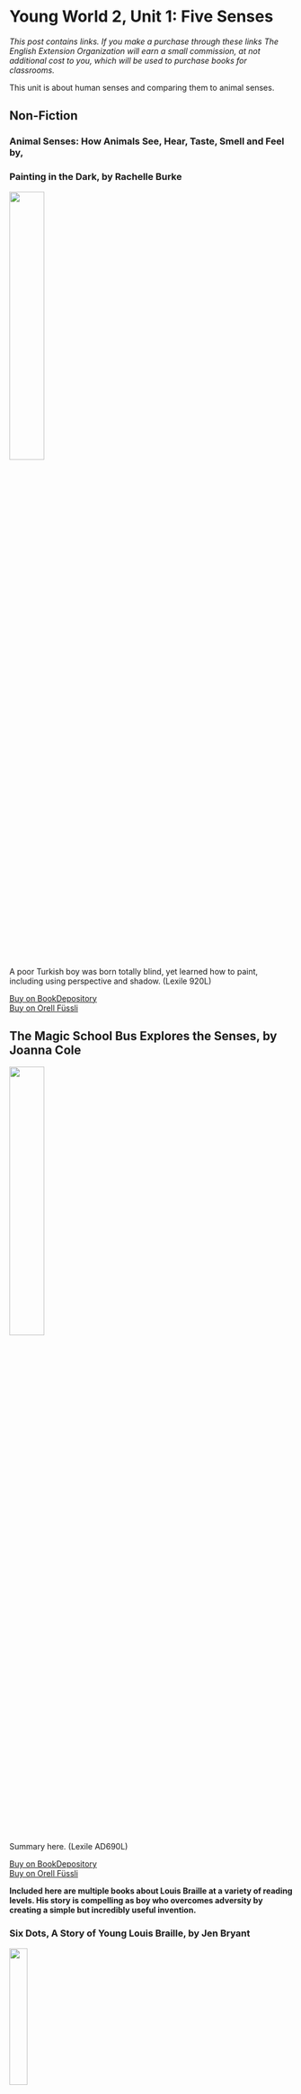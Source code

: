 # Young World 2, Unit 1: Five Senses
*This post contains links. If you make a purchase through these links The English Extension Organization will earn a small commission, at not additional cost to you, which will be used to purchase books for classrooms.*

This unit is about human senses and comparing them to animal senses.  

## Non-Fiction

### Animal Senses: How Animals See, Hear, Taste, Smell and Feel by, 

### Painting in the Dark, by Rachelle Burke

<img src="https://imgur.com/E3qFwW0.png" width="35%" />

A poor Turkish boy was born totally blind, yet learned how to paint, including using perspective and shadow.  (Lexile 920L)

<a href="https://www.bookdepository.com/Painting-Dark-Rachelle-Burk/9781943431151?ref=grid-view&qid=1665840447877&sr=1-1" rel="nofollow"> Buy on BookDepository</a>  
<a href="https://www.orellfuessli.ch/shop/home/artikeldetails/A1038137025" rel="nofollow">Buy on Orell Füssli</a>


##  The Magic School Bus Explores the Senses, by Joanna Cole 

<img src="https://i.imgur.com/kiJ2NaN.png" width="35%" />

Summary here.  (Lexile AD690L)

<a href="https://www.bookdepository.com/Magic-School-Bus-Explores-Senses-Joanna-Cole/9780590446983?ref=grid-view&qid=1673873471036&sr=1-1" rel="nofollow"> Buy on BookDepository</a>  
<a href="https://www.orellfuessli.ch/shop/home/suggestartikel/A1002436648?sq=The%20Magic%20School%20Bus%20Explores%20the%20Senses&stype=productName" rel="nofollow">Buy on Orell Füssli</a>

**Included here are multiple books about Louis Braille at a variety of reading levels.  His story is compelling as boy who overcomes adversity by creating a simple but incredibly useful invention.**  
### Six Dots, A Story of Young Louis Braille, by Jen Bryant

<img src="https://imgur.com/NJxodvq.png" width="25%" />

The story of the life of Louis Braille and how he lost his eye sight and how his frustration at being unable to read ultimately motivated him to develop a raised alphabet. Suitable for reluctant readers. (Lexile 590L)

<a href="https://www.bookdepository.com/Six-Dots-Story-Young-Louis-Braille-Jen-Bryant/9780449813379?ref=grid-view&qid=1665672398249&sr=1-1#" rel="nofollow"> Buy on BookDepository</a>  
<a href="https://www.orellfuessli.ch/shop/home/artikeldetails/A1039441269" rel="nofollow">Buy on Orell Füssli</a>

### Louis Braille, The Boy Who Invented Books for the Blind, by Margaret Davidson

<img src="https://i.imgur.com/vCoeds5.png" width="25%" />

Explains why and how Louis Braille invented the system of printing for the blind. Easy chapter book. 80 pages. (Lexile 580L)

<a href="https://www.bookdepository.com/Louis-Braille-Boy-Who-Invented-Books-for-Blind-Margaret-Davidson/9780590443500" rel="nofollow"> Buy on BookDepository</a>  
<a href="https://www.orellfuessli.ch/shop/home/suggestartikel/A1003330338?sq=Louis%20Braille:%20The%20Boy%20Who%20Invented%20Books%20for%20the%20Blind&stype=productName" rel="nofollow">Buy on Orell Füssli</a>

## Out of Darkness, the Story of Louis Braille, by Russell Friedman

<img src="https://i.imgur.com/nHMN3td.png" width="25%" />

A biography on the life of Louis Braille, how he became blind, and his incredible development of the alphabet.  Appropriate for grades 5-7. (Lexile 1000L)

<a href="https://www.bookdepository.com/Louis-Braille-Boy-Who-Invented-Books-for-Blind-Margaret-Davidson/9780590443500" rel="nofollow"> Buy on BookDepository</a>  
<a href="https://www.orellfuessli.ch/shop/home/suggestartike/A1003330338?sq=Louis%20Braille:%20The%20Boy%20Who%20Invented%20Books%20for%20the%20Blind&stype=productName" rel="nofollow">Buy on Orell Füssli</a>

## Fiction
### Song for a Whale, by Lynne Kelly
<img src="https://i.imgur.com/c4bX7Yh.png" width="25%" />

Summary here.(Lexile 800L)

<a href="https://www.bookdepository.com/Song-for-Whale-Lynne-Kelly/9781848126916?ref=grid-view&qid=1673873979579&sr=1-1" rel="nofollow"> Buy on BookDepository</a>  
<a href="https://www.orellfuessli.ch/shop/home/suggestartikel/A1058950540?sq=Song%20for%20a%20Whale&stype=productName" rel="nofollow">Buy on Orell Füssli</a>


### The Guard Dog, by Dick King-Smith

<img src="https://imgur.com/kZ3HTR1.png" width="25%" />

The cute, little and unintimidating dog really wants to become a guard dog, but no one wants him because his bark is so awful.  Nice twist at the end when a hard -of-hearing man comes along.  (Lexile NC810L)

<a href="https://www.bookdepository.com/Guard-Dog-Dick-King-Smith/9780552554336?ref=grid-view&qid=1665840171795&sr=1-1" rel="nofollow"> Buy on BookDepository</a>  
<a href="https://www.orellfuessli.ch/shop/home/artikeldetails/A1002714171" rel="nofollow">Buy on Orell Füssli</a>



# Supplemental Activities

Make a reservation at the Blinde Kuh restaurant in Zurich or Basel.
Dedicated to help and raise awareness of blind and partially-sighted people, their restaurants offer amazing food, served unseen, in the dark.  A fantastic experience.
<a href="https://www.blindekuh.ch/restaurant-blindekuh-dinner-in-the-dark.html" rel="nofollow"> Blinde Kuh Restaurant</a> 



Donate an audio book or make an appointment to visit the remarkable SBS Schweizerische Bibliothek für Blinde, Seh- und Lesebehinderte (Swiss library for the blind, visually impaired and print disabled)  It has provided books, music and games to the blind and visually impaired for over 100 years.  
<a href="https://www.sbs.ch/english/" rel="nofollow">SBS Library</a>




<!--stackedit_data:
eyJoaXN0b3J5IjpbMTEwNTA4MjkxLDMzMzA2NTYwNCwtMTgzMj
U2ODM4NCwxOTAzNzc3MDE1LDM4MDEwNDc5MiwtMTM0NTY0MTk2
OCw0NzM3NTYzMDUsLTgzNTg5MzY5MywtNjU1NzQzMzk3LDExMD
c2OTM3MDAsMTg2MDA0NTE3OCwtNjgwMzk3MDUxLDExODg5OTUx
MzUsLTUwMzk2OTQ4OSwtMTkyOTU0MTgxLC0xNzk1MjUzNTQ3LD
I5NTUxOTM0NCwyMTAxMDMxMDQzLDEzNzcwNTAyMDcsNjY0Mzkw
NV19
-->